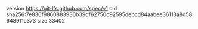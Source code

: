 version https://git-lfs.github.com/spec/v1
oid sha256:7e836f9860883930b39df62750c92595debcd84aabee36113a8d58648911c373
size 33402
